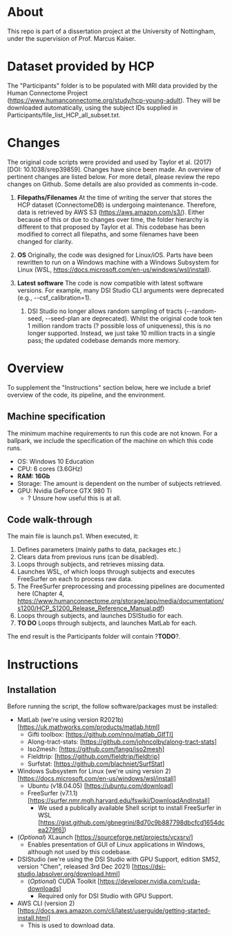 # About
This repo is part of a dissertation project at the University of Nottingham, under the supervision of Prof. Marcus Kaiser.

# Dataset provided by HCP
The "Participants" folder is to be populated with MRI data provided by the Human Connectome Project (https://www.humanconnectome.org/study/hcp-young-adult). They will be downloaded automatically, using the subject IDs supplied in Participants/file_list_HCP_all_subset.txt.

# Changes
The original code scripts were provided and used by Taylor et al. (2017) [DOI: 10.1038/srep39859]. Changes have since been made. An overview of pertinent changes are listed below. For more detail, please review the repo changes on Github. Some details are also provided as comments in-code. 

1. **Filepaths/Filenames** At the time of writing the server that stores the HCP dataset (ConnectomeDB) is undergoing maintenance. Therefore, data is retrieved by AWS S3 (https://aws.amazon.com/s3/). Either because of this or due to changes over time, the folder hierarchy is different to that proposed by Taylor et al. This codebase has been modified to correct all filepaths, and some filenames have been changed for clarity.

2. **OS** Originally, the code was designed for Linux/iOS. Parts have been rewritten to run on a Windows machine with a Windows Subsystem for Linux (WSL, https://docs.microsoft.com/en-us/windows/wsl/install).

3. **Latest software** The code is now compatible with latest software versions. For example, many DSI Studio CLI arguments were deprecated (e.g., --csf_calibration=1).
	1. DSI Studio no longer allows random sampling of tracts (--random-seed, --seed-plan are deprecated). Whilst the original code took ten 1 million random tracts (? possible loss of uniqueness), this is no longer supported. Instead, we just take 10 million tracts in a single pass; the updated codebase demands more memory.  

# Overview
To supplement the "Instructions" section below, here we include a brief overview of the code, its pipeline, and the environment.

## Machine specification
The minimum machine requirements to run this code are not known. For a ballpark, we include the specification of the machine on which this code runs.

- OS: Windows 10 Education
- CPU: 6 cores (3.6GHz)
- **RAM: 16Gb**
- Storage: The amount is dependent on the number of subjects retrieved.
- GPU: Nvidia GeForce GTX 980 Ti
  - ? Unsure how useful this is at all. 

## Code walk-through
The main file is launch.ps1. When executed, it:
1. Defines parameters (mainly paths to data, packages etc.)
2. Clears data from previous runs (can be disabled).
3. Loops through subjects, and retrieves missing data.
4. Launches WSL, of which loops through subjects and executes FreeSurfer on each to process raw data.
  1. The FreeSurfer preprocessing and processing pipelines are documented here (Chapter 4, https://www.humanconnectome.org/storage/app/media/documentation/s1200/HCP_S1200_Release_Reference_Manual.pdf)  
5. Loops through subjects, and launches DSIStudio for each.
6. **TO DO** Loops through subjects, and launches MatLab for each.

The end result is the Participants folder will contain ?**TODO**?.

# Instructions
## Installation
Before running the script, the follow software/packages must be installed:
- MatLab (we're using version R2021b) [https://uk.mathworks.com/products/matlab.html]
  - Gifti toolbox: [https://github.com/nno/matlab_GIfTI]
  - Along-tract-stats: [https://github.com/johncolby/along-tract-stats]
  - Iso2mesh: [https://github.com/fangq/iso2mesh]
  - Fieldtrip: [https://github.com/fieldtrip/fieldtrip]
  - Surfstat: [https://github.com/blachniet/SurfStat]
- Windows Subsystem for Linux (we're using version 2) [https://docs.microsoft.com/en-us/windows/wsl/install]
  - Ubuntu (v18.04.05) [https://ubuntu.com/download]
  - FreeSurfer (v7.1.1) [https://surfer.nmr.mgh.harvard.edu/fswiki/DownloadAndInstall]
    - We used a publically available Shell script to install FreeSurfer in WSL [https://gist.github.com/gbnegrini/8d70c9b887798dbcfcd1654dcea279f6]) 
- (_Optional_) XLaunch [https://sourceforge.net/projects/vcxsrv/]
  - Enables presentation of GUI of Linux applications in Windows, although not used by this codebase.
- DSIStudio (we're using the DSI Studio with GPU Support, edition SM52, version "Chen", released 3rd Dec 2021) [https://dsi-studio.labsolver.org/download.html]
  - (_Optional_) CUDA Toolkit [https://developer.nvidia.com/cuda-downloads]
    - Required only for DSI Studio with GPU Support.
- AWS CLI (version 2) [https://docs.aws.amazon.com/cli/latest/userguide/getting-started-install.html]
  - This is used to download data.